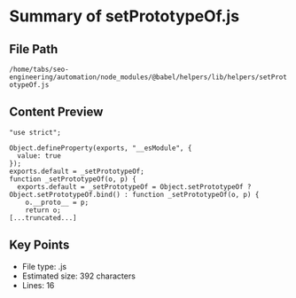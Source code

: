 # Summary of setPrototypeOf.js
  
## File Path
`/home/tabs/seo-engineering/automation/node_modules/@babel/helpers/lib/helpers/setPrototypeOf.js`

## Content Preview
```
"use strict";

Object.defineProperty(exports, "__esModule", {
  value: true
});
exports.default = _setPrototypeOf;
function _setPrototypeOf(o, p) {
  exports.default = _setPrototypeOf = Object.setPrototypeOf ? Object.setPrototypeOf.bind() : function _setPrototypeOf(o, p) {
    o.__proto__ = p;
    return o;
[...truncated...]
```

## Key Points
- File type: .js
- Estimated size: 392 characters
- Lines: 16

